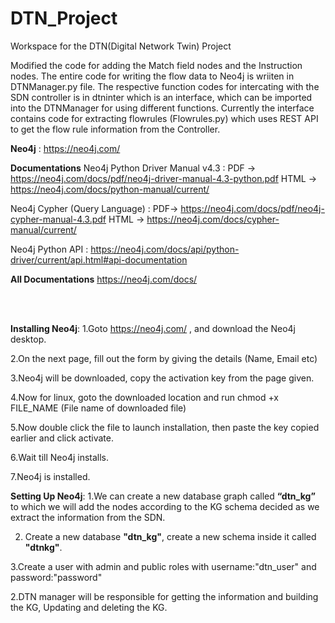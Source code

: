 # DTN_Project
Workspace for the DTN(Digital Network Twin) Project

Modified the code for adding the Match field nodes and the Instruction nodes. The entire code for writing the flow data to Neo4j is wriiten in DTNManager.py file.
The respective function codes for intercating with the SDN controller is in dtninter which is an interface, which can be imported into the DTNManager for using 
different functions. Currently the interface contains code for extracting flowrules (Flowrules.py) which uses REST API to get the flow rule information from the
Controller.


**Neo4j** : https://neo4j.com/

**Documentations**
Neo4j Python Driver Manual v4.3 :
PDF -> https://neo4j.com/docs/pdf/neo4j-driver-manual-4.3-python.pdf
HTML -> https://neo4j.com/docs/python-manual/current/

Neo4j Cypher (Query Language) : 
PDF-> https://neo4j.com/docs/pdf/neo4j-cypher-manual-4.3.pdf
HTML -> https://neo4j.com/docs/cypher-manual/current/

Neo4j Python API :
https://neo4j.com/docs/api/python-driver/current/api.html#api-documentation

**All Documentations**
https://neo4j.com/docs/

<br>
<br>

**Installing Neo4j**:
1.Goto https://neo4j.com/  , and download the Neo4j desktop.

2.On the next page, fill out the form by giving the details (Name, Email etc)

3.Neo4j will be downloaded, copy the activation key from the page given.

4.Now for linux, goto the downloaded location and run chmod +x FILE_NAME (File name of downloaded file)

5.Now double click the file to launch installation, then paste the key copied earlier and click activate.

6.Wait till Neo4j installs.

7.Neo4j is installed.

**Setting Up Neo4j**:
1.We can create a new database graph called **“dtn_kg”** to which we will add the nodes according to the KG schema decided as we extract the information from the SDN.

2. Create a new database **"dtn_kg"**, create a new schema inside it called **"dtnkg"**.

3.Create a user with admin and public roles with username:"dtn_user" and password:"password"

2.DTN manager will be responsible for getting the information and building the KG, Updating and deleting the KG.



